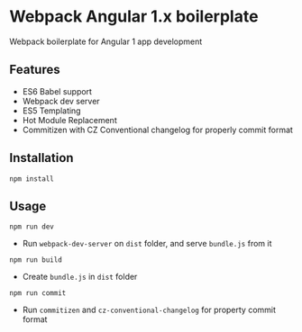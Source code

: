 
# Webpack Angular 1.x boilerplate

Webpack boilerplate for Angular 1 app development

## Features

* ES6 Babel support
* Webpack dev server
* ES5 Templating
* Hot Module Replacement
* Commitizen with CZ Conventional changelog for properly commit format

## Installation 

```
npm install
```

## Usage

```
npm run dev
```

- Run `webpack-dev-server` on `dist` folder, and serve `bundle.js` from it

```
npm run build
```

- Create `bundle.js` in `dist` folder

```
npm run commit
```

- Run `commitizen` and `cz-conventional-changelog` for property commit format





